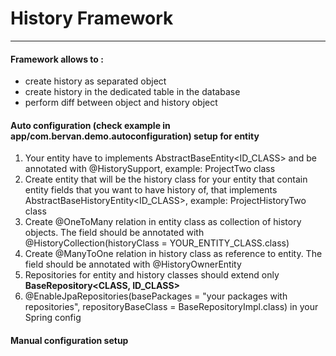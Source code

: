 # **History Framework**

____

#### Framework allows to :

- create history as separated object
- create history in the dedicated table in the database
- perform diff between object and history object

#### Auto configuration (check example in app/com.bervan.demo.autoconfiguration) setup for entity

1. Your entity have to implements AbstractBaseEntity<ID_CLASS> and be annotated with @HistorySupport, example:
   ProjectTwo class
2. Create entity that will be the history class for your entity that contain entity fields that you want to have history
   of, that implements AbstractBaseHistoryEntity<ID_CLASS>, example: ProjectHistoryTwo class
3. Create @OneToMany relation in entity class as collection of history objects. The field should be annotated with
   @HistoryCollection(historyClass = YOUR_ENTITY_CLASS.class)
4. Create @ManyToOne relation in history class as reference to entity. The field should be annotated with
   @HistoryOwnerEntity
5. Repositories for entity and history classes should extend only **BaseRepository<CLASS, ID_CLASS>**
6. @EnableJpaRepositories(basePackages = "your packages with repositories", repositoryBaseClass =
   BaseRepositoryImpl.class) in your Spring config

#### Manual configuration setup